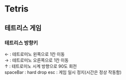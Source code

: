 # Tetris
## 테트리스 게임



### 테트리스 방향키

← : 테트로미노 왼쪽으로 1칸 이동  
→ : 테트로미노 오른쪽으로 1칸 이동  
↑ : 테트로미노 시계 방향으로 90도 회전  
spaceBar : hard drop
esc : 게임 일시 정지(시간은 정상 작동함)
